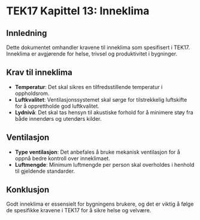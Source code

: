 # TEK17 Kapittel 13: Inneklima

## Innledning
Dette dokumentet omhandler kravene til inneklima som spesifisert i TEK17. Inneklima er avgjørende for helse, trivsel og produktivitet i bygninger.

## Krav til inneklima
- **Temperatur**: Det skal sikres en tilfredsstillende temperatur i oppholdsrom.
- **Luftkvalitet**: Ventilasjonssystemet skal sørge for tilstrekkelig luftskifte for å opprettholde god luftkvalitet.
- **Lydnivå**: Det skal tas hensyn til akustiske forhold for å minimere støy fra både innendørs og utendørs kilder.

## Ventilasjon
- **Type ventilasjon**: Det anbefales å bruke mekanisk ventilasjon for å oppnå bedre kontroll over inneklimaet.
- **Luftmengde**: Minimum luftmengde per person skal overholdes i henhold til gjeldende standarder.

## Konklusjon
Godt inneklima er essensielt for bygningens brukere, og det er viktig å følge de spesifikke kravene i TEK17 for å sikre helse og velvære.
